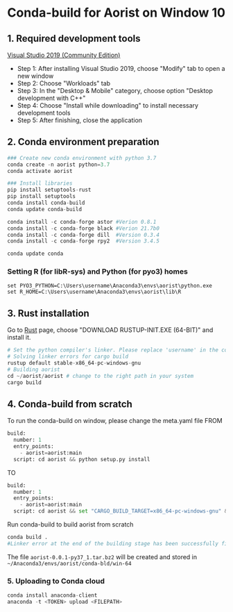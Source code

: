 # Conda-build for Aorist on Window 10
## 1. Required development tools
[Visual Studio 2019 (Community Edition)](https://visualstudio.microsoft.com/thank-you-downloading-visual-studio/?sku=Community&rel=16)

- Step 1: After installing Visual Studio 2019, choose "Modify" tab to open a new window 
- Step 2: Choose "Workloads" tab
- Step 3: In the "Desktop & Mobile" category, choose option "Desktop development with C++"
- Step 4: Choose "Install while downloading" to install necessary development tools
- Step 5: After finishing, close the application

## 2. Conda environment preparation
```python
### Create new conda environment with python 3.7
conda create -n aorist python=3.7
conda activate aorist

### Install libraries
pip install setuptools-rust
pip install setuptools
conda install conda-build
conda update conda-build

conda install -c conda-forge astor #Verion 0.8.1
conda install -c conda-forge black #Verion 21.7b0
conda install -c conda-forge dill  #Version 0.3.4
conda install -c conda-forge rpy2  #Version 3.4.5

conda update conda
```

### Setting R (for libR-sys) and Python (for pyo3) homes

```
set PYO3_PYTHON=C:\Users\username\Anaconda3\envs\aorist\python.exe
set R_HOME=C:\Users\username\Anaconda3\envs\aorist\lib\R
```

## 3. Rust installation
Go to [Rust](https://www.rust-lang.org/tools/install) page, choose "DOWNLOAD RUSTUP-INIT.EXE (64-BIT)" and install it.

```python
# Set the python compiler's linker. Please replace 'username' in the command by your current username (e.g., maggie)
# Solving linker errors for cargo build 
rustup default stable-x86_64-pc-windows-gnu 
# Building aorist 
cd ~/aorist/aorist # change to the right path in your system 
cargo build
```

## 4. Conda-build from scratch
To run the conda-build on window, please change the meta.yaml file 
FROM
```python
build:
  number: 1
  entry_points:
    - aorist=aorist:main
  script: cd aorist && python setup.py install 
```
TO
```python
build:
  number: 1
  entry_points:
    - aorist=aorist:main
  script: cd aorist && set "CARGO_BUILD_TARGET=x86_64-pc-windows-gnu" && python setup.py install 
```
Run conda-build to build aorist from scratch
```python
conda build .
#Linker error at the end of the building stage has been successfully fixed)
```
The file `aorist-0.0.1-py37_1.tar.bz2` will be created and stored in `~/Anaconda3/envs/aorist/conda-bld/win-64`

### 5. Uploading to Conda cloud
```python
conda install anaconda-client
anaconda -t <TOKEN> upload <FILEPATH>
```
